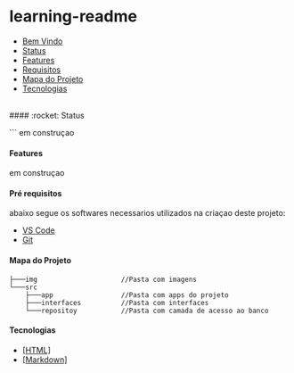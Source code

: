 # learning-readme
<ul>
    <li>
        <a href="#">Bem Vindo</a>
    </li>
    <li>
        <a href="#status">Status</a>
    </li>
    <li>
        <a href="#features">Features</a>
    </li>
    <li>
        <a href="#requisitos">Requisitos</a>
    </li>
    <li>
        <a href="#mapaProjeto">Mapa do Projeto</a>
    </li>
    <li>
        <a href="#tecnologia">Tecnologias</a>
    </li>
</ul>
<br>
#### :rocket: Status
<p id="status">
``` em construçao
</p>


#### Features
<p id="features">
 em construçao
</p>

#### Pré requisitos
abaixo segue os softwares 
necessarios utilizados na criaçao
deste projeto:

<ul>
    <li>
        <a href="https://code.visualstudio.com/">VS Code</a>
    </li>
    <li>
        <a href="https://git-scm.com/">Git</a>
    </li>    
</ul>    

#### Mapa do Projeto
```
├───img                     //Pasta com imagens
└───src
    ├───app                 //Pasta com apps do projeto
    ├───interfaces          //Pasta com interfaces
    └───repositoy           //Pasta com camada de acesso ao banco
```

#### Tecnologias
- <a href="https://developer.mozilla.org/pt-BR/docs/Web/HTML">[HTML]</a>
- <a href="https://docs.pipz.com/central-de-ajuda/learning-center/guia-basico-de-markdown#open">[Markdown]</a>

